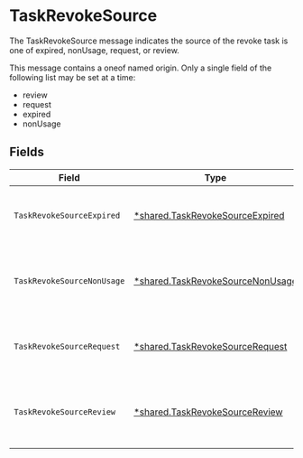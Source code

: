 # TaskRevokeSource

The TaskRevokeSource message indicates the source of the revoke task is one of expired, nonUsage, request, or review.

This message contains a oneof named origin. Only a single field of the following list may be set at a time:
  - review
  - request
  - expired
  - nonUsage



## Fields

| Field                                                                                                                 | Type                                                                                                                  | Required                                                                                                              | Description                                                                                                           |
| --------------------------------------------------------------------------------------------------------------------- | --------------------------------------------------------------------------------------------------------------------- | --------------------------------------------------------------------------------------------------------------------- | --------------------------------------------------------------------------------------------------------------------- |
| `TaskRevokeSourceExpired`                                                                                             | [*shared.TaskRevokeSourceExpired](../../models/shared/taskrevokesourceexpired.md)                                     | :heavy_minus_sign:                                                                                                    | The TaskRevokeSourceExpired message indicates that the source of the revoke task is due to a grant expiring.          |
| `TaskRevokeSourceNonUsage`                                                                                            | [*shared.TaskRevokeSourceNonUsage](../../models/shared/taskrevokesourcenonusage.md)                                   | :heavy_minus_sign:                                                                                                    | The TaskRevokeSourceNonUsage message indicates that the source of the revoke task is due to the grant not being used. |
| `TaskRevokeSourceRequest`                                                                                             | [*shared.TaskRevokeSourceRequest](../../models/shared/taskrevokesourcerequest.md)                                     | :heavy_minus_sign:                                                                                                    | The TaskRevokeSourceRequest message indicates that the source of the revoke task was a request.                       |
| `TaskRevokeSourceReview`                                                                                              | [*shared.TaskRevokeSourceReview](../../models/shared/taskrevokesourcereview.md)                                       | :heavy_minus_sign:                                                                                                    | The TaskRevokeSourceReview message tracks which access review was the source of the specificed revoke ticket.         |